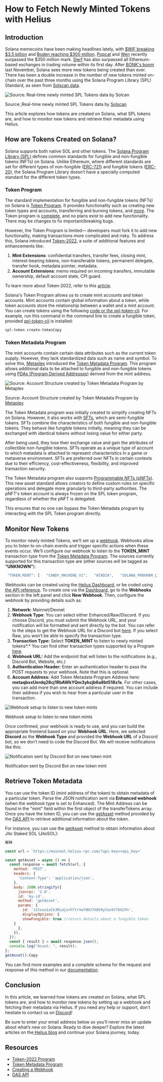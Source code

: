 # How to Fetch Newly Minted Tokens with Helius

## **Introduction**

Solana memecoins have been making headlines lately, with [$WIF breaking $3.5 billion](https://x.com/DegenerateNews/status/1773433976746565802?s=20) and [Boden reaching $300 million](https://x.com/DegenerateNews/status/1773439634313208311?s=20). [Popcat](https://x.com/DegenerateNews/status/1773302167983583279?s=20) and [Wen](https://x.com/DegenerateNews/status/1772800622149943721?s=20) recently surpassed the $350 million mark. [Slerf](https://www.coindesk.com/markets/2024/03/19/solana-meme-coin-slerf-clocks-higher-trading-volume-than-all-of-ethereum/) has also surpassed all Ethereum-based exchanges in trading volume within its first day. After [BONK's boom](https://decrypt.co/206788/bonk-goes-boom-solana-meme-token-soars-1700-30-days-hit-all-time-high) last November, Solana sees more new tokens being created than ever. There has been a double increase in the number of new tokens minted on-chain over the past three months using the Solana Program Library (SPL) Standard, as seen from [Solscan data](https://analytics.solscan.io/overview). 

![Source: Real-time newly minted SPL Tokens data by Solcan](https://assets-global.website-files.com/641ba798c17bb180d832b666/660c30ba320730a0fe173e70_l-ntMgJhclCxcADpdg6plKCQK2yQP79ZCU4ET7ZOY2A43ZTqEo4bJOWGSKbfJLdfIkhQ0meyxUfxZNKbzHHrkk_ryb9hB9cBvoP6nkNlMmMDgt03zZA2tDsDJ7hDYRUhCIm8RUQyxegU1Ti9VBQLsu4.png)

Source:[ ](https://www.umbraresearch.xyz/writings/mev-on-solana#value-capture)Real-time newly minted SPL Tokens data by [Solscan](https://analytics.solscan.io/overview)

This article explores how tokens are created on Solana, what SPL tokens are, and how to monitor new tokens and retrieve their metadata using Helius.

## **How are Tokens Created on Solana?**

Solana supports both native SOL and other tokens. The [Solana Program Library (SPL)](https://spl.solana.com/) defines common standards for fungible and non-fungible tokens (NFTs) on Solana. Unlike Ethereum, where different standards are set for different types of non-fungible ([ERC-721](https://ethereum.org/en/developers/docs/standards/tokens/erc-721/)) and fungible tokens ([ERC-20](https://ethereum.org/en/developers/docs/standards/tokens/erc-20/)), the Solana Program Library doesn’t have a specially computed standard for the different token types. 

### **Token Program**

The standard implementation for fungible and non-fungible tokens (NFTs) on Solana is [Token Program](https://spl.solana.com/token). It provides functionality such as creating new token types and accounts, transferring and burning tokens, and [more](https://spl.solana.com/token#operational-overview). The Token program is [complete](https://spl.solana.com/token#status), and no plans exist to add new functionality. There may be changes to fix important/breaking bugs.

However, the Token Program is limited— developers must fork it to add new functionality, making transactions more complicated and risky. To address this, Solana introduced [Token-2022](https://spl.solana.com/token-2022), a suite of additional features and enhancements like:

1.  **Mint Extensions**: confidential transfers, transfer fees, closing mint, interest-bearing tokens, non-transferable tokens, permanent delegate, transfer hook, metadata pointer, metadata.
2. **Account Extensions**: memo required on incoming transfers, immutable ownership, default account state, CPI guard. 

To learn more about Token-2022, refer to this [article](https://www.helius.dev/blog/plug-and-play-token-extensions).

Solana's Token Program allows us to create mint accounts and token accounts. Mint accounts contain global information about a token, while token accounts store the relationship between a wallet and a mint account. You can create tokens using the following [code or the spl-token-cli](https://spl.solana.com/token#reference-guide). For example, run this command in the command line to create a fungible token, provided [spl-token-cli](https://spl.solana.com/token#setup) is installed:

```bash
spl-token create-tokenCopy
```

### **Token Metadata Program**

The mint accounts contain certain data attributes such as the current token supply. However, they lack standardized data such as name and symbol. To solve this, [Metaplex](https://developers.metaplex.com/) introduced the [Token Metadata Program](https://developers.metaplex.com/token-metadata). This program allows additional data to be attached to fungible and non-fungible tokens using [PDAs (Program Derived Addresses)](https://solanacookbook.com/core-concepts/pdas.html#facts) derived from the mint address.

![Source: Account Structure created by Token Metadata Program by Metaplex](https://assets-global.website-files.com/641ba798c17bb180d832b666/660c30bb4423689c8dc5986e_wk-Cfl-GU9X5qCvHIgwrj9qBeIyDWbPbds9GlRAu3nHIo_92foOoBkQxylt8CtJXu9OOyug9wWJTB9uzm2nvZCI7uhBNDPoxC9sF3OTI6YTeuuXeWEJqJVC-ElXCR1XfAX8yMZM5bwMlI-4hpH_rbro.png)

Source: Account Structure created by Token Metadata Program by [Metaplex](https://developers.metaplex.com/token-metadata)

The Token Metadata program was initially created to simplify creating NFTs on Solana. However, it also works with [SFTs](https://developers.metaplex.com/token-metadata#semi-fungible-tokens), which are semi-fungible tokens. SFTs combine the characteristics of both fungible and non-fungible tokens. They behave like fungible tokens initially, meaning they can be exchanged with identical tokens without losing value for either party.  

After being used, they lose their exchange value and gain the attributes of collectible non-fungible tokens. SFTs operate as a unique type of account to which metadata is attached to represent characteristics in a game or metaverse environment. 
SFTs are preferred over NFTs in certain contexts due to their efficiency, cost-effectiveness, flexibility, and improved transaction security.

The Token Metadata program also supports [Programmable NFTs (pNFTs)](https://developers.metaplex.com/token-metadata/pnfts). This new asset standard allows creators to define custom rules on specific operations and delegate more granularly to third-party authorities. The pNFT's token account is always frozen on the SPL token program, regardless of whether the pNFT is delegated. 

This ensures that no one can bypass the Token Metadata program by interacting with the SPL Token program directly.

## **Monitor New Tokens** 

To monitor newly minted Tokens, we’ll set up a [webhook](https://docs.helius.dev/webhooks-and-websockets/what-are-webhooks). Webhooks allow you to listen to on-chain events and trigger specific actions when these events occur. We’ll configure our webhook to listen to the **TOKEN_MINT** transaction type from the [Token Metadata Program](https://developers.metaplex.com/token-metadata). The sources currently supported for this transaction type are (other sources will be tagged as **“UNKNOWN”**): 

```javascript
 "TOKEN_MINT": [   "CANDY_MACHINE_V1",   "ATADIA",   "SOLANA_PROGRAM_LIBRARY" ]Copy
```

Webhooks can be created using the [Helius Dashboard](https://dev.helius.xyz/dashboard/app), or be coded using [the API reference](https://dev.helius.xyz/dashboard/app). To create one via the [Dashboard](https://dev.helius.xyz/), go to the **Webhooks** section in the left panel and click **New Webhook**. Then, configure the webhook by providing details such as:

1. **Network:** Mainnet/Devnet
2. **Webhook Type**: You can select either Enhanced/Raw/Discord. If you choose Discord, you must submit the Webhook URL, and your notification will be formatted and sent directly by the bot. You can refer to the steps to get the Webhook URL for a Discord bot [here](https://dev.helius.xyz/). If you select Raw, you won’t be able to specify the transaction type. 
3. **Transaction Type:** Select **TOKEN_MINT** to listen to newly minted tokens*.* You can find other transaction types supported by a Program [here](https://support.discord.com/hc/en-us/articles/228383668-Intro-to-Webhooks). 
4. **Webhook URL:** Add the endpoint that will listen to the notifications (e.g., Discord Bot, Website, etc.) 
5. **Authentication Header:** Enter an authentication header to pass the POST requests to your webhook. Note that this is optional.
6. **Account Address:** Add Token Metadata Program Address here: **metaqbxxUerdq28cj1RbAWkYQm3ybzjb6a8bt518x1s**. For other cases, you can add more than one account address if required. You can include their address if you wish to hear from a particular user in the transaction.

![Webhook setup to listen to new token mints](https://assets-global.website-files.com/641ba798c17bb180d832b666/660c30bbaa537601b89a3f03_StmUeJxPj66mcc4IvIW7GMvvyjgooCQ61M_kWSYEth8CLDUyTcbN8HLWsPV-0nDmLQpk2wIMCk-0RsySRtkeyKO21zMhcA-cFkUE-GtQ0ZAKc0CK8-gxy7ycfSOjrrgrBzFnIro-WdPHyCYcdJHMxAI.png)

Webhook setup to listen to new token mints

Once confirmed, your webhook is ready to use, and you can build the appropriate frontend based on your **Webhook URL**. Here, we selected **Discord** as the **Webhook Type** and provided the **Webhook URL** of a Discord bot, so we don’t need to code the Discord Bot. We will receive notifications like this: 

![Notification sent by Discord Bot on new token mint](https://assets-global.website-files.com/641ba798c17bb180d832b666/660c30baaa33dda7f308c073_RqC6nilAG53cWMkx65Ia_vleqtgVlT1P6CfNKppCP52n7jY8CBNydxCAbLqkQ2flMY3Q1r_xHf3j1ErHOBTBhQMNOPtvu2oI3H-Sk-S4b1Xa1QbnMoDuOpzx8R9prNjCX692PcSaF8PUHYyQ0JlvV5c.png)

Notification sent by Discord Bot on new token mint

## **Retrieve Token Metadata**

You can use the token ID (mint address of the token) to obtain metadata of a particular token. Parse the JSON notification sent via **Enhanced webhook** (when the webhook type is set to Enhanced). The Mint Address can be found in the "mint" field within the first object of the transferTokens array. Once you have the token ID, you can use the [getAsset](https://docs.helius.dev/compression-and-das-api/digital-asset-standard-das-api/get-asset) method provided by the [DAS API](https://docs.helius.dev/compression-and-das-api/digital-asset-standard-das-api) to retrieve additional information about the token. 

For instance, you can use the [getAsset](https://docs.helius.dev/compression-and-das-api/digital-asset-standard-das-api/get-asset) method to obtain information about Jito Staked SOL (JitoSOL):

```javascript
解释

const url = `https://mainnet.helius-rpc.com/?api-key=<api_key>`

const getAsset = async () => {
  const response = await fetch(url, {
    method: 'POST',
    headers: {
      'Content-Type': 'application/json',
    },
    body: JSON.stringify({
      jsonrpc: '2.0',
      id: 'my-id',
      method: 'getAsset',
      params: {
        id: 'J1toso1uCk3RLmjorhTtrVwY9HJ7X8V9yYac6Y7kGCPn',
        displayOptions: {
	    showFungible: true //return details about a fungible token
	}
      },
    }),
  });
  const { result } = await response.json();
  console.log("Asset: ", result);
};
getAsset();Copy
```

You can find more examples and a complete schema for the request and response of this method in our [documentation](https://docs.helius.dev/compression-and-das-api/digital-asset-standard-das-api/get-asset).

## **Conclusion**

In this article, we learned how tokens are created on Solana, what SPL tokens are, and how to monitor new tokens by setting up a webhook and fetching their metadata via Helius. If you need any help or support, don't hesitate to contact us on [Discord](https://discord.gg/raeYgMjtDB)!

Be sure to enter your email address below so you’ll never miss an update about what’s new on Solana. Ready to dive deeper? Explore the latest articles on the[ Helius blog](https://www.helius.dev/blog) and continue your Solana journey, today.

## **Resources**

- [Token-2022 Program](https://spl.solana.com/token-2022)
- [Token Metadata Program](https://developers.metaplex.com/token-metadata)
- [Creating a Webhook](https://docs.helius.dev/webhooks-and-websockets/api-reference/create-webhook)
- [DAS API](https://docs.helius.dev/compression-and-das-api/digital-asset-standard-das-api)